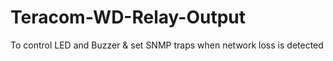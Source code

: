 # Teracom-WD-Relay-Output
To control LED and Buzzer &amp; set SNMP traps when network loss is detected
